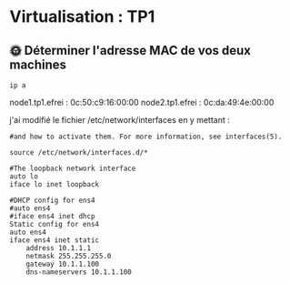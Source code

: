 # Virtualisation : TP1

## 🌞 Déterminer l'adresse MAC de vos deux machines
       
    ip a

node1.tp1.efrei : 0c:50:c9:16:00:00
node2.tp1.efrei : 0c:da:49:4e:00:00





 
j'ai modifié le fichier /etc/network/interfaces en y mettant :

    #and how to activate them. For more information, see interfaces(5).

    source /etc/network/interfaces.d/*

    #The loopback network interface
    auto lo
    iface lo inet loopback

    #DHCP config for ens4
    #auto ens4
    #iface ens4 inet dhcp
    Static config for ens4
    auto ens4
    iface ens4 inet static
        address 10.1.1.1
        netmask 255.255.255.0
        gateway 10.1.1.100
        dns-nameservers 10.1.1.100
